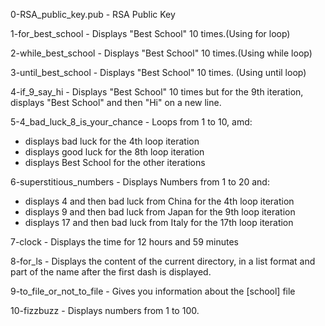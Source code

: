 0-RSA_public_key.pub - RSA Public Key

1-for_best_school - Displays "Best School" 10 times.(Using for loop)

2-while_best_school - Displays "Best School" 10 times.(Using while loop)

3-until_best_school - Displays "Best School" 10 times. (Using until loop)

4-if_9_say_hi - Displays "Best School" 10 times but for the 9th iteration, displays "Best School" and then "Hi" on a new line.

5-4_bad_luck_8_is_your_chance - Loops from 1 to 10, amd:
   -  displays bad luck for the 4th loop iteration
   -  displays good luck for the 8th loop iteration
   -  displays Best School for the other iterations

6-superstitious_numbers - Displays Numbers from 1 to 20 and:

   - displays 4 and then bad luck from China for the 4th loop iteration
   - displays 9 and then bad luck from Japan for the 9th loop iteration
   - displays 17 and then bad luck from Italy for the 17th loop iteration

7-clock - Displays the time for 12 hours and 59 minutes

8-for_ls - Displays the content of the current directory, in a list format and part of the name after the first dash is displayed.

9-to_file_or_not_to_file - Gives you information about the [school] file

10-fizzbuzz - Displays numbers from 1 to 100.
